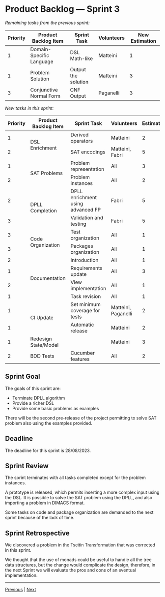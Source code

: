 # Product Backlog — Sprint 3

_Remaining tasks from the previous sprint:_

<table>
    <thead>
        <tr>
            <th>Priority</th>
            <th>Product Backlog Item</th>
            <th>Sprint Task</th>
            <th>Volunteers</th>
            <th>New Estimation</th>
        </tr>
    </thead>
<tbody>
    <tr>
        <td class="center">1</td>
        <td>Domain-Specific Language</td>
        <td>DSL Math-like</td>
        <td>Matteini</td>
        <td>1</td>
    </tr>
    <tr>
        <td>1</td>
        <td>Problem Solution</td>
        <td>Output the solution</td>
        <td>Matteini</td>
        <td>3</td>
    </tr>
    <tr>
        <td>3</td>
        <td>Conjunctive Normal Form</td>
        <td>CNF Output</td>
        <td>Paganelli</td>
        <td>3</td>
    </tr>
</tbody>
</table>

_New tasks in this sprint:_

<table>
    <thead>
        <tr>
            <th>Priority</th>
            <th>Product Backlog Item</th>
            <th>Sprint Task</th>
            <th>Volunteers</th>
            <th>Estimation</th>
        </tr>
    </thead>
    <tbody>
        <tr>
            <td>1</td>
            <td rowspan="2">DSL Enrichment</td>
            <td>Derived operators</td>
            <td>Matteini</td>
            <td>2</td>
        </tr>
        <tr>
            <td>2</td>
            <td>SAT encodings</td>
            <td>Matteini, Fabri</td>
            <td>5</td>
        </tr>
        <tr>
            <td>1</td>
            <td rowspan="2">SAT Problems</td>
            <td>Problem representation</td>
            <td>All</td>
            <td>3</td>
        </tr>
        <tr>
            <td>2</td>
            <td>Problem instances</td>
            <td>All</td>
            <td>2</td>
        </tr>
        <tr>
            <td>2</td>
            <td rowspan="2">DPLL Completion</td>
            <td>DPLL enrichment using advanced FP</td>
            <td>Fabri</td>
            <td>5</td>
        </tr>
        <tr>
            <td>3</td>
            <td>Validation and testing</td>
            <td>Fabri</td>
            <td>5</td>
        </tr>
        <tr>
            <td>3</td>
            <td rowspan="2">Code Organization</td>
            <td>Test organization</td>
            <td>All</td>
            <td>1</td>
        </tr>
        <tr>
            <td>3</td>
            <td>Packages organization</td>
            <td>All</td>
            <td>1</td>
        </tr>
        <tr>
            <td>2</td>
            <td rowspan="4">Documentation</td>
            <td>Introduction</td>
            <td>All</td>
            <td>1</td>
        </tr>
        <tr>
            <td>1</td>
            <td>Requirements update</td>
            <td>All</td>
            <td>3</td>
        </tr>
        <tr>
            <td>2</td>
            <td>View implementation</td>
            <td>All</td>
            <td>1</td>
        </tr>
        <tr>
            <td>1</td>
            <td>Task revision</td>
            <td>All</td>
            <td>1</td>
        </tr>
        <tr>
            <td>1</td>
            <td rowspan="2">CI Update</td>
            <td>Set minimum coverage for tests</td>
            <td>Matteini, Paganelli</td>
            <td>2</td>
        </tr>
        <tr>
            <td>1</td>
            <td>Automatic release</td>
            <td>Matteini</td>
            <td>2</td>
        </tr>
        <tr>
            <td>1</td>
            <td>Redesign State/Model</td>
            <td></td>
            <td>Matteini</td>
            <td>3</td>
        </tr>
        <tr>
            <td>2</td>
            <td>BDD Tests</td>
            <td>Cucumber features</td>
            <td>All</td>
            <td>2</td>
        </tr>
    </tbody>
</table>

## Sprint Goal

The goals of this sprint are:

- Terminate DPLL algorithm
- Provide a richer DSL
- Provide some basic problems as examples

There will be the second pre-release of the project permitting to solve
SAT problem also using the examples provided.

## Deadline

The deadline for this sprint is 28/08/2023.

## Sprint Review

The sprint terminates with all tasks completed except for the problem instances.

A prototype is released, which permits inserting a more complex input using the DSL.
It is possible to solve the SAT problem using the DPLL, and also importing a problem in DIMACS format.

Some tasks on code and package organization are demanded to the next sprint because of the lack of time.

## Sprint Retrospective

We discovered a problem in the Tseitin Transformation that was corrected in this sprint.

We thought that the use of monads could be useful to handle all the tree data
structures, but the change would complicate the design, therefore, in the next Sprint we will
evaluate the pros and cons of an eventual implementation.

---

[Previous](2-product-backlog.md) | [Next](4-product-backlog.md)
